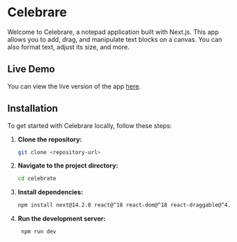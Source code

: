 # Celebrare

Welcome to Celebrare, a notepad application built with Next.js. This app allows you to add, drag, and manipulate text blocks on a canvas. You can also format text, adjust its size, and more.

## Live Demo

You can view the live version of the app [here](https://celebarare.vercel.app/).

## Installation

To get started with Celebrare locally, follow these steps:

1. **Clone the repository:**

   ```bash
   git clone <repository-url>
2. **Navigate to the project directory:**
   ```bash
   cd celebrate

3. **Install dependencies:**
   ```bash
   npm install next@14.2.8 react@^18 react-dom@^18 react-draggable@^4.4.6 react-icons@^5.3.0
4. **Run the development server:**
   ```bash
    npm run dev
   
